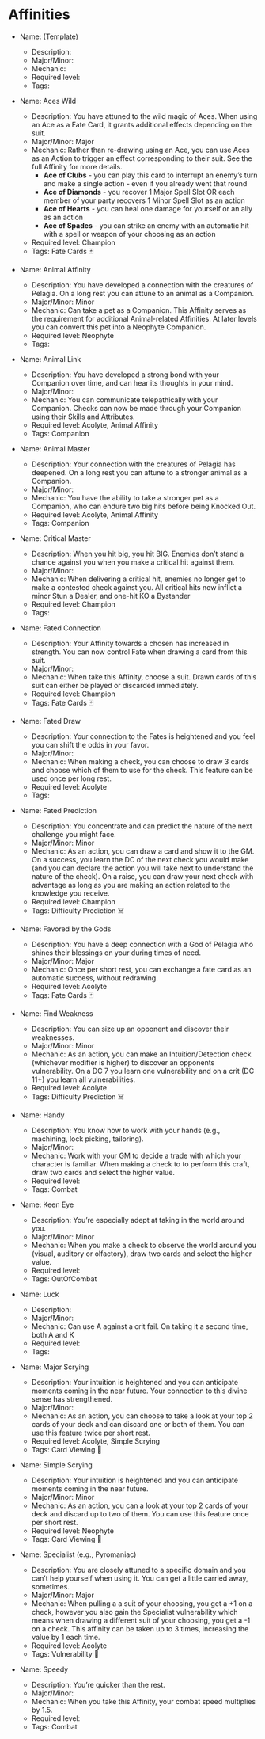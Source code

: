 # Affinities 

- Name: (Template)
   - Description:
   - Major/Minor:
   - Mechanic:
   - Required level:
   - Tags:
   
- Name: Aces Wild
   - Description: You have attuned to the wild magic of Aces. When using an Ace as a Fate Card, it grants additional effects depending on the suit.
   - Major/Minor: Major
   - Mechanic: Rather than re-drawing using an Ace, you can use Aces as an Action to trigger an effect corresponding to their suit. See the full Affinity for more details.
      - **Ace of Clubs** - you can play this card to interrupt an enemy’s turn and make a single action - even if you already went that round
      - **Ace of Diamonds** - you recover 1 Major Spell Slot OR each member of your party recovers 1 Minor Spell Slot as an action
      - **Ace of Hearts** - you can heal one damage for yourself or an ally as an action
      - **Ace of Spades** - you can strike an enemy with an automatic hit with a spell or weapon of your choosing as an action
   - Required level: Champion
   - Tags: Fate Cards 🃏
- Name: Animal Affinity
   - Description: You have developed a connection with the creatures of Pelagia. On a long rest you can attune to an animal as a Companion.
   - Major/Minor: Minor
   - Mechanic: Can take a pet as a Companion. This Affinity serves as the requirement for additional Animal-related Affinities. At later levels you can convert this pet into a Neophyte Companion.
   - Required level: Neophyte
   - Tags:
- Name: Animal Link
   - Description: You have developed a strong bond with your Companion over time, and can hear its thoughts in your mind.
   - Major/Minor:
   - Mechanic: You can communicate telepathically with your Companion. Checks can now be made through your Companion using their Skills and Attributes.
   - Required level: Acolyte, Animal Affinity
   - Tags: Companion
- Name: Animal Master
   - Description: Your connection with the creatures of Pelagia has deepened. On a long rest you can attune to a stronger animal as a Companion.
   - Major/Minor:
   - Mechanic: You have the ability to take a stronger pet as a Companion, who can endure two big hits before being Knocked Out.
   - Required level: Acolyte, Animal Affinity
   - Tags: Companion
- Name: Critical Master
   - Description: When you hit big, you hit BIG. Enemies don’t stand a chance against you when you make a critical hit against them.
   - Major/Minor:
   - Mechanic: When delivering a critical hit, enemies no longer get to make a contested check against you. All critical hits now inflict a minor Stun a Dealer, and one-hit KO a Bystander
   - Required level: Champion
   - Tags:
- Name: Fated Connection
   - Description: Your Affinity towards a chosen has increased in strength. You can now control Fate when drawing a card from this suit.
   - Major/Minor:
   - Mechanic: When take this Affinity, choose a suit. Drawn cards of this suit can either be played or discarded immediately.
   - Required level: Champion
   - Tags: Fate Cards 🃏
- Name: Fated Draw
   - Description: Your connection to the Fates is heightened and you feel you can shift the odds in your favor.
   - Major/Minor:
   - Mechanic: When making a check, you can choose to draw 3 cards and choose which of them to use for the check. This feature can be used once per long rest.
   - Required level: Acolyte
   - Tags:
- Name: Fated Prediction
   - Description: You concentrate and can predict the nature of the next challenge you might face.
   - Major/Minor: Minor
   - Mechanic: As an action, you can draw a card and show it to the GM. On a success, you learn the DC of the next check you would make (and you can declare the action you will take next to understand the nature of the check). On a raise, you can draw your next check with advantage as long as you are making an action related to the knowledge you receive.
   - Required level: Champion
   - Tags: Difficulty Prediction ☠️
- Name: Favored by the Gods
   - Description: You have a deep connection with a God of Pelagia who shines their blessings on your during times of need.
   - Major/Minor: Major
   - Mechanic: Once per short rest, you can exchange a fate card as an automatic success, without redrawing.
   - Required level: Acolyte
   - Tags: Fate Cards 🃏
- Name: Find Weakness
   - Description: You can size up an opponent and discover their weaknesses.
   - Major/Minor: Minor
   - Mechanic: As an action, you can make an Intuition/Detection check (whichever modifier is higher) to discover an opponents vulnerability. On a DC 7 you learn one vulnerability and on a crit (DC 11+) you learn all vulnerabilities.
   - Required level: Acolyte
   - Tags: Difficulty Prediction ☠️
- Name: Handy
   - Description: You know how to work with your hands (e.g., machining, lock picking, tailoring).
   - Major/Minor:
   - Mechanic: Work with your GM to decide a trade with which your character is familiar. When making a check to to perform this craft, draw two cards and select the higher value.
   - Required level:
   - Tags: Combat
- Name: Keen Eye
   - Description: You’re especially adept at taking in the world around you.
   - Major/Minor: Minor
   - Mechanic: When you make a check to observe the world around you (visual, auditory or olfactory), draw two cards and select the higher value.
   - Required level:
   - Tags: OutOfCombat
- Name: Luck
   - Description:
   - Major/Minor:
   - Mechanic: Can use A against a crit fail. On taking it a second time, both A and K
   - Required level:
   - Tags:
- Name: Major Scrying
   - Description: Your intuition is heightened and you can anticipate moments coming in the near future. Your connection to this divine sense has strengthened.
   - Major/Minor:
   - Mechanic: As an action, you can choose to take a look at your top 2 cards of your deck and can discard one or both of them. You can use this feature twice per short rest.
   - Required level: Acolyte, Simple Scrying
   - Tags: Card Viewing 👀
- Name: Simple Scrying
   - Description: Your intuition is heightened and you can anticipate moments coming in the near future.
   - Major/Minor: Minor
   - Mechanic: As an action, you can a look at your top 2 cards of your deck and discard up to two of them. You can use this feature once per short rest.
   - Required level: Neophyte
   - Tags: Card Viewing 👀
- Name: Specialist (e.g., Pyromaniac)
   - Description: You are closely attuned to a specific domain and you can’t help yourself when using it. You can get a little carried away, sometimes.
   - Major/Minor: Major
   - Mechanic: When pulling a a suit of your choosing, you get a +1 on a check, however you also gain the Specialist vulnerability which means when drawing a different suit of your choosing, you get a -1 on a check. This affinity can be taken up to 3 times, increasing the value by 1 each time.
   - Required level: Acolyte
   - Tags: Vulnerability 🥶
- Name: Speedy
   - Description: You’re quicker than the rest.
   - Major/Minor:
   - Mechanic: When you take this Affinity, your combat speed multiplies by 1.5.
   - Required level:
   - Tags: Combat
